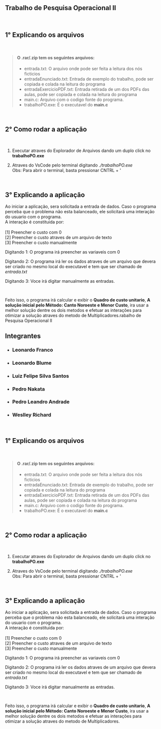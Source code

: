 ## Trabalho de Pesquisa Operacional II

<br/>

## 1° Explicando os arquivos

<br/>

> #### O .rar/.zip tem os seguintes arquivos:
> 
> - entrada.txt: O arquivo onde pode ser feita a leitura dos nós ficticios
> - entradaEnunciado.txt: Entrada de exemplo do trabalho, pode ser copiada e colada na leitura do programa
> - entradaExercicioPDF.txt: Entrada retirada de um dos PDFs das aulas, pode ser copiada e colada na leitura do programa
> - main.c: Arquivo com o codigo fonte do programa.
> - trabalhoPO.exe: É o executavel do **main.c** 

<br/>

## 2° Como rodar a aplicação
<br/>

1. Executar atraves do Explorador de Arquivos dando um duplo click no <strong>trabalhoPO.exe</strong> 

2. Atraves do VsCode pelo terminal digitando <em>./trabalhoPO.exe</em></br>Obs: Para abrir o terminal, basta pressionar CNTRL + '


<br>

## 3° Explicando a aplicação

Ao iniciar a aplicação, sera solicitada a entrada de dados. Caso o programa perceba que o problema não esta balanceado, ele solicitará uma interação do usuario com o programa.
<br/>
A interação é constituida por: <br><br>
[1] Preencher o custo com 0 <br>
[2] Preencher o custo atraves de um arquivo de texto <br/>
[3] Preencher o custo manualmente

Digitando 1: O programa irá preencher as variaveis com 0 <br>

Digitando 2: O programa irá ler os dados atraves de um arquivo que devera ser criado no mesmo local do executavel e tem que ser chamado de <em>entrada.txt</em> <br/>

Digitando 3: Voce irá digitar manualmente as entradas.

<br>

Feito isso, o programa irá calcular e exibir o **Quadro de custo unitario**, **A solução inicial pelo Método: Canto Noroeste e Menor Custo**, ira usar a melhor solução dentre os dois metodos e efetuar as interações para otimizar a solução atraves do metodo de Multiplicadores.rabalho de Pesquisa Operacional II

## Integrantes
 - ### Leonardo Franco
 - ### Leonardo Blume
 - ### Luiz Felipe Silva Santos
 - ### Pedro Nakata
 - ### Pedro Leandro Andrade
 - ### Weslley Richard

<br>

## 1° Explicando os arquivos

<br/>

> #### O .rar/.zip tem os seguintes arquivos:
> 
> - entrada.txt: O arquivo onde pode ser feita a leitura dos nós ficticios
> - entradaEnunciado.txt: Entrada de exemplo do trabalho, pode ser copiada e colada na leitura do programa
> - entradaExercicioPDF.txt: Entrada retirada de um dos PDFs das aulas, pode ser copiada e colada na leitura do programa
> - main.c: Arquivo com o codigo fonte do programa.
> - trabalhoPO.exe: É o executavel do **main.c** 

<br/>

## 2° Como rodar a aplicação
<br/>

1. Executar atraves do Explorador de Arquivos dando um duplo click no <strong>trabalhoPO.exe</strong> 

2. Atraves do VsCode pelo terminal digitando <em>./trabalhoPO.exe</em></br>Obs: Para abrir o terminal, basta pressionar CNTRL + '


<br>

## 3° Explicando a aplicação

Ao iniciar a aplicação, sera solicitada a entrada de dados. Caso o programa perceba que o problema não esta balanceado, ele solicitará uma interação do usuario com o programa.
<br/>
A interação é constituida por: <br><br>
[1] Preencher o custo com 0 <br>
[2] Preencher o custo atraves de um arquivo de texto <br/>
[3] Preencher o custo manualmente

Digitando 1: O programa irá preencher as variaveis com 0 <br>

Digitando 2: O programa irá ler os dados atraves de um arquivo que devera ser criado no mesmo local do executavel e tem que ser chamado de <em>entrada.txt</em> <br/>

Digitando 3: Voce irá digitar manualmente as entradas.

<br>

Feito isso, o programa irá calcular e exibir o **Quadro de custo unitario**, **A solução inicial pelo Método: Canto Noroeste e Menor Custo**, ira usar a melhor solução dentre os dois metodos e efetuar as interações para otimizar a solução atraves do metodo de Multiplicadores.

